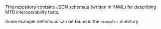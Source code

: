 This repository contains JSON schemata (written in YAML) for describing MTB interoperability tests.

Some example definitions can be found in the `examples` directory.
